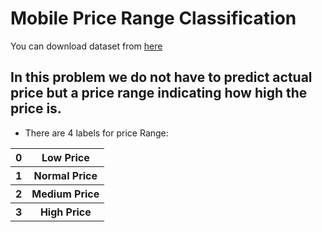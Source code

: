 # Mobile Price Range Classification

You can download dataset from [here](https://www.kaggle.com/iabhishekofficial/mobile-price-classification?select=train.csv)

## In this problem we do not have to predict actual price but a price range indicating how high the price is.

* There are 4 labels for price Range:
<table>
  <tr> <th> 0 </th> <th> Low Price </th> </tr>
  <tr> <th> 1 </th> <th> Normal Price </th> </tr>
  <tr> <th> 2 </th> <th> Medium Price </th> </tr>
  <tr> <th> 3 </th> <th> High Price </th> </tr>
  </table>
